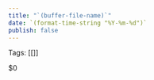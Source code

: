 ```yaml
---
title: "`(buffer-file-name)`"
date: `(format-time-string "%Y-%m-%d")`
publish: false
---
```

Tags: [[]]

$0
